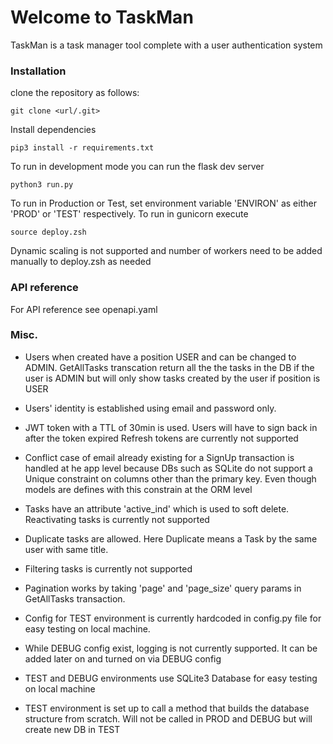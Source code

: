 # Welcome to TaskMan

TaskMan is a task manager tool complete with a user authentication system

### Installation
clone the repository as follows:
```
git clone <url/.git>
```

Install dependencies
```
pip3 install -r requirements.txt
```

To run in development mode you can run the flask dev server 
```
python3 run.py
```

To run in Production or Test, set environment variable 'ENVIRON' as either 'PROD' or 'TEST' respectively. To run in gunicorn execute
```
source deploy.zsh
```
Dynamic scaling is not supported and number of workers need to be added manually to deploy.zsh as needed

### API reference
For API reference see openapi.yaml

### Misc.
- Users when created have a position USER and can be changed to ADMIN. GetAllTasks transcation return all the the tasks in the DB if the user is ADMIN but will only show tasks created by the user if position is USER
- Users' identity is established using email and password only.
- JWT token with a TTL of 30min is used. Users will have to sign back in after the token expired Refresh tokens are currently not supported
- Conflict case of email already existing for a SignUp transaction is handled at he app level because DBs such as SQLite do not support a Unique constraint on columns other than the primary key. Even though models are defines with this constrain at the ORM level

- Tasks have an attribute 'active_ind' which is used to soft delete. Reactivating tasks is currently not supported
- Duplicate tasks are allowed. Here Duplicate means a Task by the same user with same title.
- Filtering tasks is currently not supported
- Pagination works by taking 'page' and 'page_size' query params in GetAllTasks transaction.

- Config for TEST environment is currently hardcoded in config.py file for easy testing on local machine.
- While DEBUG config exist, logging is not currently supported. It can be added later on and turned on via DEBUG config
- TEST and DEBUG environments use SQLite3 Database for easy testing on local machine
- TEST environment is set up to call a method that builds the database structure from scratch. Will not be called in PROD and DEBUG but will create new DB in TEST